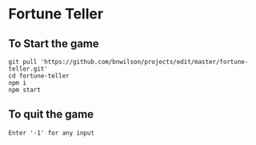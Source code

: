 # Fortune Teller

## To Start the game
``` shell
git pull 'https://github.com/bnwilson/projects/edit/master/fortune-teller.git'
cd fortune-teller
npm i
npm start 
```

## To quit the game
``` shell
Enter '-1' for any input
```

